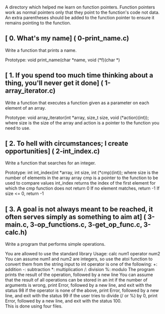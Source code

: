 A directory which helped me learn on function pointers. Function pointers work as normal pointers only that they point to the function's code not data. An extra parentheses should be added to the function pointer to ensure it remains pointing to the function.

## [ 0. What's my name] ( 0-print_name.c) <br />
Write a function that prints a name.

Prototype: void print_name(char *name, void (*f)(char *) <br />
## [ 1. If you spend too much time thinking about a thing, you'll never get it done] ( 1-array_iterator.c) <br />
Write a function that executes a function given as a parameter on each element of an array.

Prototype: void array_iterator(int *array, size_t size, void (*action)(int));
where size is the size of the array
and action is a pointer to the function you need to use. <br />
## [ 2. To hell with circumstances; I create opportunities] ( 2-int_index.c) <br/>
Write a function that searches for an integer.

Prototype: int int_index(int *array, int size, int (*cmp)(int));
where size is the number of elements in the array array
cmp is a pointer to the function to be used to compare values
int_index returns the index of the first element for which the cmp function does not return 0
If no element matches, return -1
If size <= 0, return -1 <br />
## [ 3. A goal is not always meant to be reached, it often serves simply as something to aim at] ( 3-main.c, 3-op_functions.c, 3-get_op_func.c, 3-calc.h) <br />
Write a program that performs simple operations.

You are allowed to use the standard library
Usage: calc num1 operator num2
You can assume num1 and num2 are integers, so use the atoi function to convert them from the string input to int
operator is one of the following:
+: addition
-: subtraction
*: multiplication
/: division
%: modulo
The program prints the result of the operation, followed by a new line
You can assume that the result of all operations can be stored in an int
if the number of arguments is wrong, print Error, followed by a new line, and exit with the status 98
if the operator is none of the above, print Error, followed by a new line, and exit with the status 99
if the user tries to divide (/ or %) by 0, print Error, followed by a new line, and exit with the status 100. <br />
This is done using four files.<br />
